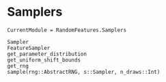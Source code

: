 # Samplers

```@meta
CurrentModule = RandomFeatures.Samplers
```

```@docs
Sampler
FeatureSampler
get_parameter_distribution
get_uniform_shift_bounds
get_rng
sample(rng::AbstractRNG, s::Sampler, n_draws::Int)
```
